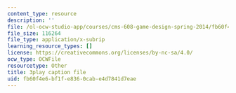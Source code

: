 ```yaml
---
content_type: resource
description: ''
file: /ol-ocw-studio-app/courses/cms-608-game-design-spring-2014/fb60f4e6bf1fe8360cabe4d7841d7eae_1506696.srt
file_size: 116264
file_type: application/x-subrip
learning_resource_types: []
license: https://creativecommons.org/licenses/by-nc-sa/4.0/
ocw_type: OCWFile
resourcetype: Other
title: 3play caption file
uid: fb60f4e6-bf1f-e836-0cab-e4d7841d7eae
---
```

